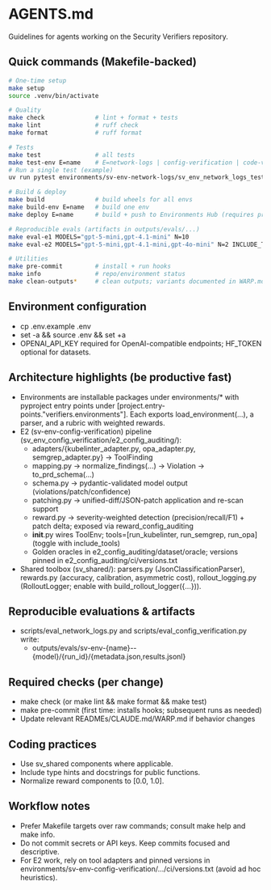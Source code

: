 # AGENTS.md

Guidelines for agents working on the Security Verifiers repository.

## Quick commands (Makefile-backed)

```bash
# One-time setup
make setup
source .venv/bin/activate

# Quality
make check              # lint + format + tests
make lint               # ruff check
make format             # ruff format

# Tests
make test               # all tests
make test-env E=name    # E=network-logs | config-verification | code-vulnerability | phishing-detection | redteam-attack | redteam-defense
# Run a single test (example)
uv run pytest environments/sv-env-network-logs/sv_env_network_logs_test.py::TestNetworkLogParser::test_extracts_label_and_confidence -q

# Build & deploy
make build              # build wheels for all envs
make build-env E=name   # build one env
make deploy E=name      # build + push to Environments Hub (requires prime login)

# Reproducible evals (artifacts in outputs/evals/...)
make eval-e1 MODELS="gpt-5-mini,gpt-4.1-mini" N=10
make eval-e2 MODELS="gpt-5-mini,gpt-4.1-mini,gpt-4o-mini" N=2 INCLUDE_TOOLS=true

# Utilities
make pre-commit         # install + run hooks
make info               # repo/environment status
make clean-outputs*     # clean outputs; variants documented in WARP.md
```

## Environment configuration

- cp .env.example .env
- set -a && source .env && set +a
- OPENAI_API_KEY required for OpenAI-compatible endpoints; HF_TOKEN optional for datasets.

## Architecture highlights (be productive fast)

- Environments are installable packages under environments/\* with pyproject entry points under [project.entry-points."verifiers.environments"]. Each exports load_environment(...), a parser, and a rubric with weighted rewards.
- E2 (sv-env-config-verification) pipeline (sv_env_config_verification/e2_config_auditing/):
  - adapters/{kubelinter_adapter.py, opa_adapter.py, semgrep_adapter.py} → ToolFinding
  - mapping.py → normalize_findings(...) → Violation → to_prd_schema(...)
  - schema.py → pydantic-validated model output (violations/patch/confidence)
  - patching.py → unified-diff/JSON-patch application and re-scan support
  - reward.py → severity-weighted detection (precision/recall/F1) + patch delta; exposed via reward_config_auditing
  - **init**.py wires ToolEnv; tools=[run_kubelinter, run_semgrep, run_opa] (toggle with include_tools)
  - Golden oracles in e2_config_auditing/dataset/oracle; versions pinned in e2_config_auditing/ci/versions.txt
- Shared toolbox (sv_shared/): parsers.py (JsonClassificationParser), rewards.py (accuracy, calibration, asymmetric cost), rollout_logging.py (RolloutLogger; enable with build_rollout_logger({...})).

## Reproducible evaluations & artifacts

- scripts/eval_network_logs.py and scripts/eval_config_verification.py write:
  - outputs/evals/sv-env-{name}--{model}/{run_id}/{metadata.json,results.jsonl}

## Required checks (per change)

- make check (or make lint && make format && make test)
- make pre-commit (first time: installs hooks; subsequent runs as needed)
- Update relevant READMEs/CLAUDE.md/WARP.md if behavior changes

## Coding practices

- Use sv_shared components where applicable.
- Include type hints and docstrings for public functions.
- Normalize reward components to [0.0, 1.0].

## Workflow notes

- Prefer Makefile targets over raw commands; consult make help and make info.
- Do not commit secrets or API keys. Keep commits focused and descriptive.
- For E2 work, rely on tool adapters and pinned versions in environments/sv-env-config-verification/.../ci/versions.txt (avoid ad hoc heuristics).
